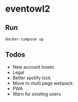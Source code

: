 # eventowl2

## Run

`docker-compose up`

## Todos

* New account howto
* Legal
* Better spotify lock
* Move to multi page webpack
* PWA
* Warn for existing users